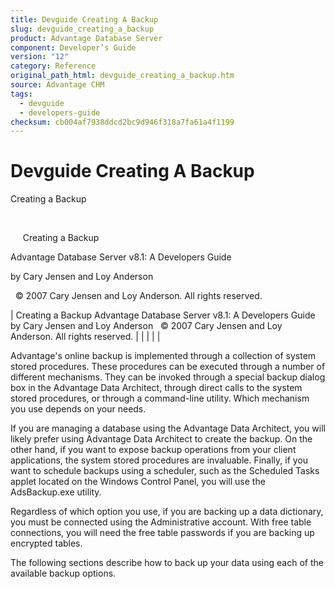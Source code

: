 ```yaml
---
title: Devguide Creating A Backup
slug: devguide_creating_a_backup
product: Advantage Database Server
component: Developer’s Guide
version: "12"
category: Reference
original_path_html: devguide_creating_a_backup.htm
source: Advantage CHM
tags:
  - devguide
  - developers-guide
checksum: cb004af7938ddcd2bc9d946f318a7fa61a4f1199
---
```


# Devguide Creating A Backup

Creating a Backup

 

     Creating a Backup

Advantage Database Server v8.1: A Developers Guide

by Cary Jensen and Loy Anderson

  © 2007 Cary Jensen and Loy Anderson. All rights reserved.

| Creating a Backup  Advantage Database Server v8.1: A Developers Guide  by Cary Jensen and Loy Anderson    © 2007 Cary Jensen and Loy Anderson. All rights reserved. |  |  |  |  |

Advantage's online backup is implemented through a collection of system stored procedures. These procedures can be executed through a number of different mechanisms. They can be invoked through a special backup dialog box in the Advantage Data Architect, through direct calls to the system stored procedures, or through a command-line utility. Which mechanism you use depends on your needs.

If you are managing a database using the Advantage Data Architect, you will likely prefer using Advantage Data Architect to create the backup. On the other hand, if you want to expose backup operations from your client applications, the system stored procedures are invaluable. Finally, if you want to schedule backups using a scheduler, such as the Scheduled Tasks applet located on the Windows Control Panel, you will use the AdsBackup.exe utility.

Regardless of which option you use, if you are backing up a data dictionary, you must be connected using the Administrative account. With free table connections, you will need the free table passwords if you are backing up encrypted tables.

The following sections describe how to back up your data using each of the available backup options.
